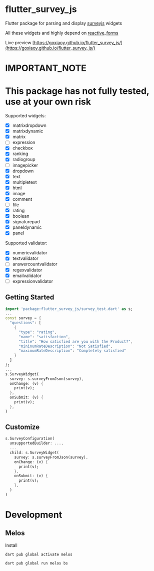 # flutter_survey_js

Flutter package for parsing and display [surveyjs](https://surveyjs.io/) widgets

All these widgets and highly depend on [reactive_forms](https://pub.dev/packages/reactive_forms)

Live preview [https://goxiaoy.github.io/flutter_survey_js/](https://goxiaoy.github.io/flutter_survey_js/)

# IMPORTANT_NOTE

# This package has not fully tested, use at your own risk

Supported widgets:

- [x] matrixdropdown
- [x] matrixdynamic
- [x] matrix
- [ ] expression
- [x] checkbox
- [x] ranking
- [x] radiogroup
- [ ] imagepicker
- [x] dropdown
- [x] text
- [x] multipletext
- [x] html
- [x] image
- [x] comment
- [ ] file
- [x] rating
- [x] boolean
- [x] signaturepad
- [x] paneldynamic
- [x] panel

Supported validator:

- [x] numericvalidator
- [x] textvalidator
- [ ] answercountvalidator
- [x] regexvalidator
- [x] emailvalidator
- [ ] expressionvalidator

## Getting Started

```dart
import 'package:flutter_survey_js/survey_test.dart' as s;
...
const survey = {
  "questions": [
    {
      "type": "rating",
      "name": "satisfaction",
      "title": "How satisfied are you with the Product?",
      "mininumRateDescription": "Not Satisfied",
      "maximumRateDescription": "Completely satisfied"
    }
  ]
};
...
s.SurveyWidget(
  survey: s.surveyFromJson(survey),
  onChange: (v) {
    print(v);
  },
  onSubmit: (v) {
    print(v);
  },
)


```

## Customize
```dart
s.SurveyConfiguration(
  unsupportedBuilder: ...,
  ...
  child: s.SurveyWidget(
    survey: s.surveyFromJson(survey),
    onChange: (v) {
      print(v);
    },
    onSubmit: (v) {
      print(v);
    },
  )
)


```

# Development
## Melos

Install
```shell
dart pub global activate melos
```

```bootstrap
dart pub global run melos bs
```
